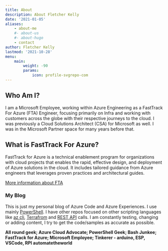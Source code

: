 ```yaml
---
title: About
description: About Fletcher Kelly
date: '2021-01-05'
aliases:
    - about-me
    #- about-us
    #- about-hugo
    - contact
author: Fletcher Kelly
lastmod: '2021-10-28'
menu:
    main: 
        weight: -90
        params:
            icon: profile-svgrepo-com
---
```


## Who Am I?

I am a Microsoft Employee, working within Azure Engineering as a FastTrack For Azure (FTA) Engineer, focusing primarily on Infra and working with customers across the globe with their respective journeys to the cloud. I was previously a Cloud Solutions Architect (CSA) for Microsoft as well. I was in the Microsoft Partner space for many years before that.

## What is FastTrack For Azure?

FastTrack for Azure is a technical enablement program for organizations with cloud projects that enables the rapid, effective design, and deployment of Azure solutions in the cloud. It includes tailored guidance from Azure engineers that leverages proven practices and architectural guides.

[More information about FTA](https://www.microsoft.com/azure/partners/fasttrack-for-azure)

### My Blog

This is just my personal blog of Azure Code and Azure Experiences. I use mainly [PowerShell](https://docs.microsoft.com/en-us/powershell/azure/overview?view=azps-1.4.0). I have other repos focused on other scripting languages like
[az cli](https://docs.microsoft.com/en-us/cli/azure/?view=azure-cli-latest), [Terrafrom](https://www.terraform.io) and [REST API](https://docs.microsoft.com/en-us/rest/api/azure/) calls. I am constantly testing, changing or adding content, I try to get the code/samples as accurate as possible. </br>

**All round geek; Azure Cloud Advocate; PowerShell Geek; Bash Junkee; FastTrack for Azure; Microsoft Employee; Tinkerer - arduino, ESP, VSCode, RPI automatetheworld**
